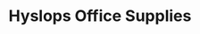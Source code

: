 ---
title: "Hyslops Office Supplies"
url: /lancaster/hyslops-office-supplies/
shop: office supplies
---